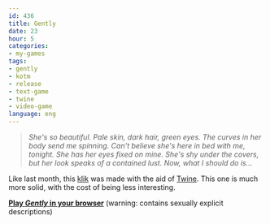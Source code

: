 ```yaml
---
id: 436
title: Gently
date: 23
hour: 5
categories:
- my-games
tags:
- gently
- kotm
- release
- text-game
- twine
- video-game
language: eng
---
```


> _She's so beautiful. Pale skin, dark hair, green eyes. The curves in her body send me spinning. Can't believe she's here in bed with me, tonight. She has her eyes fixed on mine. She's shy under the covers, but her look speaks of a contained lust. Now, what I should do is..._

Like last month, this [klik](/tag/kotm/) was made with the aid of [Twine](http://gimcrackd.com/etc/src/). This one is much more solid, with the cost of being less interesting.

[**Play _Gently_ in your browser**](//www.agj.cl/files/games/gently-kotm/) (warning: contains sexually explicit descriptions)
